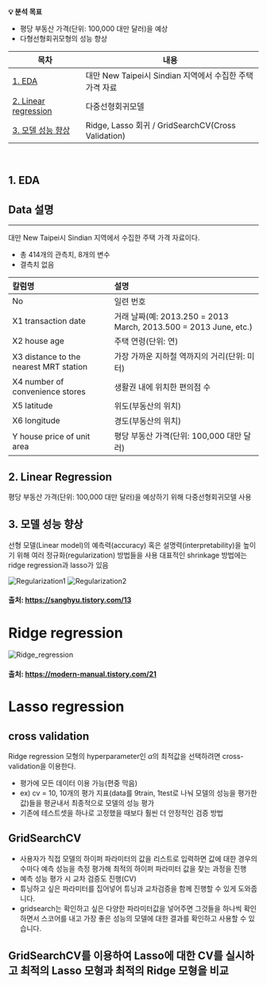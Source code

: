**💡 분석 목표**

- 평당 부동산 가격(단위: 100,000 대만 달러)을 예상
- 다형선형회귀모형의 성능 향상

| 목차                                                    | 내용                                                         |
| ------------------------------------------------------- | ------------------------------------------------------------ |
| [1. EDA](#1.-EDA)                                       | 대만 New Taipei시 Sindian 지역에서 수집한 주택 가격 자료             |
| [2. Linear regression](#2.-Market-Basket-Analysis) |     다중선형회귀모델                 |
| [3. 모델 성능 향상](#3.-Regression)                         | Ridge, Lasso 회귀 / GridSearchCV(Cross Validation) |

<br>

## 1. EDA

## Data 설명
---

대만 New Taipei시 Sindian 지역에서 수집한 주택 가격 자료이다.

- 총 414개의 관측치, 8개의 변수
- 결측치 없음

|칼럼명 | 설명|
|:---|:---|
| No | 일련 번호 |
| X1 transaction date | 거래 날짜(예: 2013.250 = 2013 March, 2013.500 = 2013 June, etc.) |
| X2 house age | 주택 연령(단위: 연) |
| X3 distance to the nearest MRT station | 가장 가까운 지하철 역까지의 거리(단위: 미터) |
| X4 number of convenience stores | 생활권 내에 위치한 편의점 수 |
| X5 latitude | 위도(부동산의 위치) |
| X6 longitude | 경도(부동산의 위치) |
| Y house price of unit area | 평당 부동산 가격(단위: 100,000 대만 달러) |


## 2. Linear Regression

평당 부동산 가격(단위: 100,000 대만 달러)을 예상하기 위해 다중선형회귀모델 사용

## 3. 모델 성능 향상

선형 모델(Linear model)의 예측력(accuracy) 혹은 설명력(interpretability)을 높이기 위해 여러 정규화(regularization) 방법들을 사용
대표적인 shrinkage 방법에는 ridge regression과 lasso가 있음

![Regularization1](https://user-images.githubusercontent.com/63768509/226539662-66776568-81dd-455b-83fd-2431b1fa72c3.jpg)
![Regularization2](https://user-images.githubusercontent.com/63768509/226539716-d67e4923-500f-414b-a1de-efb6e0e3a4b7.jpg)
#### 출처: https://sanghyu.tistory.com/13

# Ridge regression
![Ridge_regression](https://user-images.githubusercontent.com/63768509/226517935-f2a377bd-a4a1-4fa8-b80d-e518ddb85096.jpg)
#### 출처: https://modern-manual.tistory.com/21

# Lasso regression

## cross validation
Ridge regression 모형의 hyperparameter인 $\alpha$의 최적값을 선택하려면 cross-validation을 이용한다.
- 평가에 모든 데이터 이용 가능(편중 막음)
- ex) cv = 10, 10개의 평가 지표(data를 9train, 1test로 나눠 모델의 성능을 평가한 값)들을 평균내서 최종적으로 모델의 성능 평가
- 기존에 테스트셋을 하나로 고정했을 때보다 훨씬 더 안정적인 검증 방법

## GridSearchCV
- 사용자가 직접 모델의 하이퍼 파라미터의 값을 리스트로 입력하면 값에 대한 경우의 수마다 예측 성능을 측정 평가해 최적의 하이퍼 파라미터 값을 찾는 과정을 진행 
- 예측 성능 평가 시 교차 검증도 진행(CV)
- 튜닝하고 싶은 파라미터를 집어넣어 튜닝과 교차검증을 함께 진행할 수 있게 도와줍니다. 
- gridsearch는 확인하고 싶은 다양한 파라미터값을 넣어주면 그것들을 하나씩 확인하면서 스코어를 내고 가장 좋은 성능의 모델에 대한 결과를 확인하고 사용할 수 있습니다.

## GridSearchCV를 이용하여 Lasso에 대한 CV를 실시하고 최적의 Lasso 모형과 최적의 Ridge 모형을 비교
